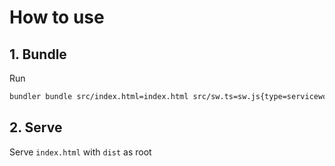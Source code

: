 # How to use

## 1. Bundle
Run
```sh
bundler bundle src/index.html=index.html src/sw.ts=sw.js{type=serviceworker}
```

## 2. Serve
Serve ```index.html``` with `dist` as root